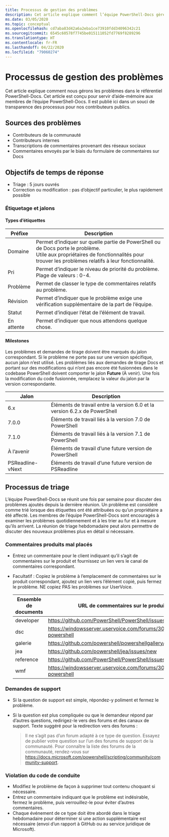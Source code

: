 ```yaml
---
title: Processus de gestion des problèmes
description: Cet article explique comment l’équipe PowerShell-Docs gère les demandes de tirage (pull request).
ms.date: 03/05/2020
ms.topic: conceptual
ms.openlocfilehash: cd7aba83d42a6a2eba1ce73910fdd34096342c21
ms.sourcegitcommit: 6545c60578f7745be015111052fd7769f8289296
ms.translationtype: HT
ms.contentlocale: fr-FR
ms.lasthandoff: 04/22/2020
ms.locfileid: "79060274"
---
```

# <a name="how-we-manage-issues"></a>Processus de gestion des problèmes

Cet article explique comment nous gérons les problèmes dans le référentiel PowerShell-Docs. Cet article est conçu pour servir d’aide-mémoire aux membres de l’équipe PowerShell-Docs. Il est publié ici dans un souci de transparence des processus pour nos contributeurs publics.

## <a name="sources-of-issues"></a>Sources des problèmes

- Contributeurs de la communauté
- Contributeurs internes
- Transcriptions de commentaires provenant des réseaux sociaux
- Commentaires envoyés par le biais du formulaire de commentaires sur Docs

## <a name="response-time-targets"></a>Objectifs de temps de réponse

- Triage : 5 jours ouvrés
- Correction ou modification : pas d’objectif particulier, le plus rapidement possible

### <a name="labeling--milestones"></a>Étiquetage et jalons

#### <a name="label-types"></a>Types d’étiquettes

|Préfixe  | Description                                                         |
|------- | --------------------------------------------------------------------|
|Domaine    | Permet d’indiquer sur quelle partie de PowerShell ou de Docs porte le problème.<br>Utile aux propriétaires de fonctionnalités pour trouver les problèmes relatifs à leur fonctionnalité.|
|Pri     | Permet d’indiquer le niveau de priorité du problème. Plage de valeurs : 0-4.        |
|Problème   | Permet de classer le type de commentaires relatifs au problème.                     |
|Révision  | Permet d’indiquer que le problème exige une vérification supplémentaire de la part de l’équipe.              |
|Statut  | Permet d’indiquer l’état de l’élément de travail.                        |
|En attente | Permet d’indiquer que nous attendons quelque chose.                   |

#### <a name="milestones"></a>Milestones

Les problèmes et demandes de tirage doivent être marqués du jalon correspondant. Si le problème ne porte pas sur une version spécifique, aucun jalon n’est utilisé. Les problèmes liés aux demandes de tirage Docs et portant sur des modifications qui n’ont pas encore été fusionnées dans le codebase PowerShell doivent comporter le jalon **Future** (À venir). Une fois la modification du code fusionnée, remplacez la valeur du jalon par la version correspondante.

|    Jalon     |                    Description                     |
| ---------------- | -------------------------------------------------- |
| 6.x              | Éléments de travail entre la version 6.0 et la version 6.2.x de PowerShell |
| 7.0.0            | Éléments de travail liés à la version 7.0 de PowerShell               |
| 7.1.0            | Éléments de travail liés à la version 7.1 de PowerShell               |
| À l’avenir           | Éléments de travail d’une future version de PowerShell          |
| PSReadline-vNext | Éléments de travail d’une future version de PSReadline          |

## <a name="triage-process"></a>Processus de triage

L’équipe PowerShell-Docs se réunit une fois par semaine pour discuter des problèmes ajoutés depuis la dernière réunion. Un problème est considéré comme trié lorsque des étiquettes ont été attribuées ou qu’un propriétaire a été affecté. Les membres de l’équipe PowerShell-Docs sont encouragés à examiner les problèmes quotidiennement et à les trier au fur et à mesure qu’ils arrivent. La réunion de triage hebdomadaire peut alors permettre de discuter des nouveaux problèmes plus en détail si nécessaire.

### <a name="misplaced-product-feedback"></a>Commentaires produits mal placés

- Entrez un commentaire pour le client indiquant qu’il s’agit de commentaires sur le produit et fournissez un lien vers le canal de commentaires correspondant.
- Facultatif : Copiez le problème à l’emplacement de commentaires sur le produit correspondant, ajoutez un lien vers l’élément copié, puis fermez le problème. NE copiez PAS les problèmes sur UserVoice.

  | Ensemble de documents    | URL de commentaires sur le produit                                         |
  | --------- | ------------------------------------------------------------ |
  | developer | https://github.com/PowerShell/PowerShell/issues/new/choose   |
  | dsc       | https://windowsserver.uservoice.com/forums/301869-powershell |
  | galerie   | https://github.com/powershell/powershellgallery/issues/new   |
  | jea       | https://github.com/powershell/jea/issues/new                 |
  | reference | https://github.com/PowerShell/PowerShell/issues/new/choose   |
  | wmf       | https://windowsserver.uservoice.com/forums/301869-powershell |

### <a name="support-requests"></a>Demandes de support

- Si la question de support est simple, répondez-y poliment et fermez le problème.
- Si la question est plus compliquée ou que le demandeur répond par d’autres questions, redirigez-le vers des forums et des canaux de support. Texte suggéré pour la redirection vers des forums :

    > Il ne s’agit pas d’un forum adapté à ce type de question. Essayez de publier votre question sur l’un des forums de support de la communauté. Pour connaître la liste des forums de la communauté, rendez-vous sur https://docs.microsoft.com/powershell/scripting/community/community-support.

### <a name="code-of-conduct-violations"></a>Violation du code de conduite

- Modifiez le problème de façon à supprimer tout contenu choquant si nécessaire.
- Entrez un commentaire indiquant que le problème est indésirable, fermez le problème, puis verrouillez-le pour éviter d’autres commentaires.
- Chaque événement de ce type doit être abordé dans le triage hebdomadaire pour déterminer si une action supplémentaire est nécessaire (envoi d’un rapport à GitHub ou au service juridique de Microsoft).
